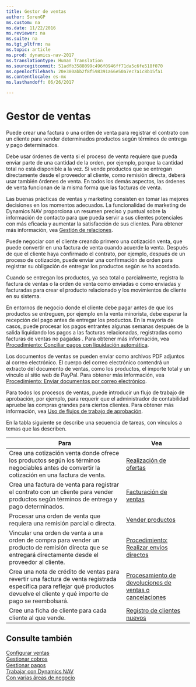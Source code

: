 ```yaml
---
title: Gestor de ventas
author: SorenGP
ms.custom: na
ms.date: 11/22/2016
ms.reviewer: na
ms.suite: na
ms.tgt_pltfrm: na
ms.topic: article
ms.prod: dynamics-nav-2017
ms.translationtype: Human Translation
ms.sourcegitcommit: 51adfb3588099c496f0946ff71da5c6fe518f070
ms.openlocfilehash: 20e380abb2f8f598391a66e50a7ec7a1c8b15fa1
ms.contentlocale: es-mx
ms.lasthandoff: 06/26/2017

---
```


# <a name="manage-sales"></a>Gestor de ventas
Puede crear una factura o una orden de venta para registrar el contrato con un cliente para vender determinados productos según términos de entrega y pago determinados.

Debe usar órdenes de venta si el proceso de venta requiere que pueda enviar parte de una cantidad de la orden, por ejemplo, porque la cantidad total no está disponible a la vez. Si vende productos que se entregan directamente desde el proveedor al cliente, como remisión directa, deberá usar también órdenes de venta. En todos los demás aspectos, las órdenes de venta funcionan de la misma forma que las facturas de venta.  

Las buenas prácticas de ventas y marketing consisten en tomar las mejores decisiones en los momentos adecuados. La funcionalidad de marketing de Dynamics NAV proporciona un resumen preciso y puntual sobre la información de contacto para que pueda servir a sus clientes potenciales con más eficacia y aumentar la satisfacción de sus clientes. Para obtener más información, vea [Gestión de relaciones](marketing-relationship-management.md).

Puede negociar con el cliente creando primero una cotización venta, que puede convertir en una factura de venta cuando acuerde la venta. Después de que el cliente haya confirmado el contrato, por ejemplo, después de un proceso de cotización, puede enviar una confirmación de orden para registrar su obligación de entregar los productos según se ha acordado.

Cuando se entregan los productos, ya sea total o parcialmente, registra la factura de ventas o la orden de venta como enviadas o como enviadas y facturadas para crear el producto relacionado y los movimientos de cliente en su sistema.

En entornos de negocio donde el cliente debe pagar antes de que los productos se entreguen, por ejemplo en la venta minorista, debe esperar la recepción del pago antes de entregar los productos. En la mayoría de casos, puede procesar los pagos entrantes algunas semanas después de la salida liquidando los pagos a las facturas relacionadas, registradas como facturas de ventas no pagadas . Para obtener más información, vea [Procedimiento: Conciliar pagos con liquidación automática](receivables-how-reconcile-payments-auto-application.md).

Los documentos de ventas se pueden enviar como archivos PDF adjuntos al correo electrónico. El cuerpo del correo electrónico contendrá un extracto del documento de ventas, como los productos, el importe total y un vínculo al sitio web de PayPal. Para obtener más información, vea [Procedimiento: Enviar documentos por correo electrónico](ui-how-send-documents-email.md).

Para todos los procesos de ventas, puede introducir un flujo de trabajo de aprobación, por ejemplo, para requerir que el administrador de contabilidad apruebe las compras grandes para ciertos clientes. Para obtener más información, vea [Uso de flujos de trabajo de aprobación](across-how-use-approval-workflows.md).

En la tabla siguiente se describe una secuencia de tareas, con vínculos a temas que las describen.

|Para |Vea |
|---|----|
|Crea una cotización venta donde ofrece los productos según los términos negociables antes de convertir la cotización en una factura de venta.|[Realización de ofertas](sales-how-make-offers.md)|
|Crea una factura de venta para registrar el contrato con un cliente para vender productos según términos de entrega y pago determinados.|[Facturación de ventas](sales-how-invoice-sales.md)|
|Procesar una orden de venta que requiera una remisión parcial o directa.|[Vender productos](sales-how-sell-products.md)|
|Vincular una orden de venta a una orden de compra para vender un producto de remisión directa que se entregará directamente desde el proveedor al cliente.|[Procedimiento: Realizar envíos directos](sales-how-drop-shipment.md)|
|Crea una nota de crédito de ventas para revertir una factura de venta registrada específica para reflejar qué productos devuelve el cliente y qué importe de pago se reembolsará.|[Procesamiento de devoluciones de ventas o cancelaciones](sales-how-process-sales-returns-cancellations.md)|
|Cree una ficha de cliente para cada cliente al que vende.|[Registro de clientes nuevos](sales-how-register-new-customers.md)|

## <a name="see-also"></a>Consulte también  
[Configurar ventas](sales-setup-sales.md)  
[Gestionar cobros](receivables-manage-receivables.md)  
[Gestionar pagos](payables-manage-payables.MD)      
[Trabajar con Dynamics NAV](ui-work-product.md)  
[Con varias áreas de negocio](ui-across-business-areas.md)

